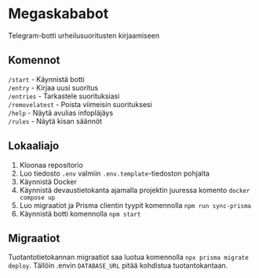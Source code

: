 # Megaskababot
Telegram-botti urheilusuoritusten kirjaamiseen

## Komennot
`/start` - Käynnistä botti  
`/entry` - Kirjaa uusi suoritus  
`/entries` - Tarkastele suorituksiasi  
`/removelatest` - Poista viimeisin suorituksesi  
`/help` - Näytä avulias infopläjäys  
`/rules` - Näytä kisan säännöt  

## Lokaaliajo

1. Kloonaa repositorio
2. Luo tiedosto `.env` valmiin `.env.template`-tiedoston pohjalta
3. Käynnistä Docker
4. Käynnistä devaustietokanta ajamalla projektin juuressa komento `docker compose up`
5. Luo migraatiot ja Prisma clientin tyypit komennolla `npm run sync-prisma`
6. Käynnistä botti komennolla `npm start`

## Migraatiot

Tuotantotietokannan migraatiot saa luotua komennolla `npx prisma migrate deploy`. Tällöin .envin `DATABASE_URL` pitää kohdistua tuotantokantaan.


